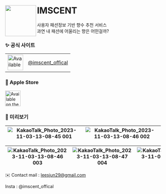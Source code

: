 
# IMSCENT <img src="https://github.com/Yimkeul/IMSCENT/assets/43426556/77559b89-3651-4f00-9b4a-5eca43e0e4e4" align=left width =100/> 
사용자 패션정보 기반 향수 추천 서비스 <br> 과연 내 패션에 어울리는 향은 어떤걸까?<br>

### ✨ 공식 사이트
<table>
  <tr>
    <td>
      <a href="https://www.instagram.com/imscent_offical/">
        <img alt='Available on the App Store' src="https://upload.wikimedia.org/wikipedia/commons/e/e7/Instagram_logo_2016.svg" height="50px" /> 
      </a>
    </td>
    <td style="vertical-align: middle;">
      <a href="https://www.instagram.com/imscent_offical/">
        <p>@imscent_offical</p>
      </a>
    </td>
  </tr>
</table>


### 🍎 Apple Store
 <a href="https://apps.apple.com/kr/app/imscent-임센트/id6470936905">
  <img alt='Available on the App Store' src="https://user-images.githubusercontent.com/67373938/227817078-7aab7bea-3af0-4930-b341-1a166a39501d.svg" height="50px" /> 
</a> 

### 👀 미리보기
![KakaoTalk_Photo_2023-11-03-13-08-45 001](https://github.com/Yimkeul/IMSCENT/assets/43426556/c25a8eff-1528-420c-b019-e5a0003886bb) | ![KakaoTalk_Photo_2023-11-03-13-08-46 002](https://github.com/Yimkeul/IMSCENT/assets/43426556/7504bf2e-038b-4ec1-b2d4-2e44219edb0f)
---|---|

![KakaoTalk_Photo_2023-11-03-13-08-46 003](https://github.com/Yimkeul/IMSCENT/assets/43426556/4b690578-e66e-41ee-a2bb-71b810e05bdd) | ![KakaoTalk_Photo_2023-11-03-13-08-47 004](https://github.com/Yimkeul/IMSCENT/assets/43426556/241370b0-3495-48fa-84f9-6cd1bd6353b7) | ![KakaoTalk_Photo_2023-11-03-13-08-47 005](https://github.com/Yimkeul/IMSCENT/assets/43426556/12b13a28-0c34-4bbe-8686-1118370ada77)
---|---|---|

✉️ Contact
mail : leesjun29@gmail.com

Insta : @imscent_offical



